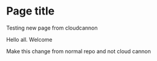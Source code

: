 # Page title

Testing new page from cloudcannon

Hello all. Welcome

Make this change from normal repo and not cloud cannon